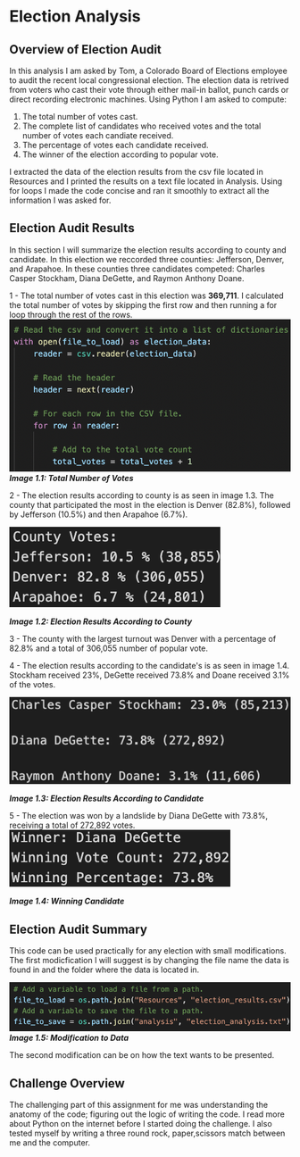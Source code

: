 # Election Analysis

## Overview of Election Audit

In this analysis I am asked by Tom, a Colorado Board of Elections employee to audit the recent local congressional election. The election data is retrived from voters who cast their vote  through either mail-in ballot, punch cards or direct recording electronic machines. Using Python I am asked to compute: 

1. The total number of votes cast. 
2. The complete list of candidates who received votes and the total number of votes each candiate received. 
3. The percentage of votes each candidate received. 
4. The winner of the election according to popular vote. 

I extracted the data of the election results from the csv file located in Resources and I printed the results on a text file located in Analysis. Using for loops I made the code concise and ran it smoothly to extract all the information I was asked for. 

## Election Audit Results 
In this section I will summarize the election results according to county and candidate. In this election we reccorded three counties: Jefferson, Denver, and Arapahoe. In these counties three candidates competed: Charles Casper Stockham, Diana DeGette, and Raymon Anthony Doane.

1 - The total number of votes cast in this election was **369,711**. I calculated the total number of votes by skipping the first row and then running a for loop through the rest of the rows. ![Total_votes](Resources/Total_votes.png) ***Image 1.1: Total Number of Votes*** 

2 - The election results according to county is as seen in image 1.3. The county that participated the most in the election is Denver (82.8%), followed by Jefferson (10.5%) and then Arapahoe (6.7%). 

![County_results](Resources/County_results.png) 

***Image 1.2: Election Results According to County*** 

3 - The county with the largest turnout was Denver with a percentage of 82.8% and a total of 306,055 number of popular vote. 

4 - The election results according to the candidate's is as seen in image 1.4. Stockham received 23%, DeGette received 73.8% and Doane received 3.1% of the votes.

![Candidate_results](Resources/Candidate_results.png) 

***Image 1.3: Election Results According to Candidate***       

5 -  The election was won by a landslide by Diana DeGette with 73.8%, receiving a total of 272,892 votes. ![Election_winner](Resources/Election_winner.png) 

***Image 1.4: Winning Candidate*** 

## Election Audit Summary 
This code can be used practically for any election with small modifications. The first modicfication I will suggest is by changing the file name the data is found in and the folder where the data is located in. 

![Modification_one](Resources/Modification_one.png) ***Image 1.5: Modification to Data***   

The second modification can be on how the text wants to be presented.  



## Challenge Overview 
The challenging part of this assignment for me was understanding the anatomy of the code; figuring out the logic of writing the code. I read more about Python on the internet before I started doing the challenge. I also tested myself by writing a three round rock, paper,scissors match between me and the computer. 

 

 
